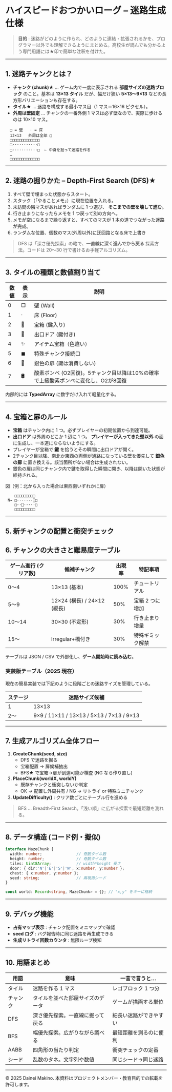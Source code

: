 # ハイスピードおつかいローグ – 迷路生成仕様

> **目的** : 迷路がどのように作られ、どのように連結・拡張されるかを、プログラマー以外でも理解できるようにまとめる。高校生が読んでも分かるよう専門用語には★印で簡単な注釈を付けた。

---

## 1. 迷路チャンクとは？

- **チャンク (chunk)★** … ゲーム内で一度に表示される **部屋サイズの迷路ブロック** のこと。基本は **13×13 タイル** だが、幅だけ狭い **5×13～9×13** などの長方形バリエーションも存在する。
- **タイル★** … 迷路を構成する最小マス目（1 マス＝16×16 ピクセル）。
- **外周は壁固定** … チャンクの一番外側 1 マスは必ず壁なので、実際に歩けるのは 10×10 マス。

```
  □ = 壁   · = 床
  13×13   外周は全部 □
  □□□□□□□□□□□□□
  □···········□
  □···········□  ← 中身を掘って迷路を作る
  …
  □□□□□□□□□□□□□
```

---

## 2. 迷路の掘りかた – Depth‑First Search (DFS)★

1. すべて壁で埋まった状態からスタート。
2. スタック（「やることメモ」）に現在位置を入れる。
3. 未訪問の隣マスがあればランダムに 1 つ選び、 **そこまでの壁を壊して進む**。
4. 行き止まりになったらメモを 1 つ戻って別の方向へ。
5. メモが空になるまで繰り返すと、すべてのマスが 1 本の道でつながった迷路が完成。
6. ランダムな位置、個数のマス(外周以外)に迂回路となる床で上書き

> DFS は「深さ優先探索」の略で、**一直線に深く進んでから戻る** 探索方法。コードは 20～30 行で書けるお手軽アルゴリズム。

---

## 3. タイルの種類と数値割り当て

| 数値 | 表示 | 説明          |
| -- | -- | ----------- |
| 0  | □  | 壁 (Wall)    |
| 1  | ·  | 床 (Floor)   |
| 2  | 🔑 | 宝箱 (鍵入り)    |
| 3  | 🚪 | 出口ドア (鍵付き)  |
| 4  | ✨  | アイテム宝箱（色違い） |
| 5  | ◼︎ | 特殊チャンク接続口   |
| 6  | 🚪 | 銀色の扉 (鍵は消費しない) |
| 7  | 🛢 | 酸素ボンベ (O2回復)。5チャンク目以降は10%の確率で上級酸素ボンベに変化し、O2が8回復 |

内部的には **TypedArray** に数字だけ入れて軽量化する。

---

## 4. 宝箱と扉のルール

- **宝箱** はチャンク内に 1 つ。必ずプレイヤーの初期位置から到達可能。
- **出口ドア** は外周のどこか 1 辺に 1 つ。 **プレイヤーが入ってきた壁以外** の面に生成し、一本道にならないようにする。
- プレイヤーが宝箱で **鍵** を拾うとその瞬間に出口ドアが開く。
- 2チャンク目以降、南北か東西の両側が通路になっている壁を優先して **銀色の扉** に置き換える。該当箇所がない場合は生成されない。
- 銀色の扉は同じチャンク内で鍵を取得した瞬間に開き、以降は開いた状態が維持される。

図（例：北から入った場合は東西南いずれかに扉）

```
    □□□□□□□□□
 N→ □·······🚪□
    □··🔑·····□
    □□□□□□□□□
```

---

## 5. 新チャンクの配置と衝突チェック


## 6. チャンクの大きさと難易度テーブル

| ゲーム進行 (クリア数) | 候補チャンク                  | 出現率  | 特記事項      |
| ------------ | ----------------------- | ---- | --------- |
| 0～4          | 13×13 (基本)              | 100% | チュートリアル   |
| 5～9          | 12×24 (横長) / 24×12 (縦長) | 50%  | 宝箱 2 つに増加 |
| 10～14        | 30×30 (不定形)             | 30%  | 行き止まり増量   |
| 15～          | Irregular+橋付き           | 30%  | 特殊ギミック解禁  |

テーブルは JSON / CSV で外部化し、**ゲーム開始時に読み込む**。

### 実装版テーブル（2025 現在）
現在の簡易実装では下記のように段階ごとの迷路サイズを管理している。

| ステージ | 迷路サイズ候補 |
| ------- | -------------- |
| 1       | 13×13          |
| 2～     | 9×9 / 11×11 / 13×13 / 5×13 / 7×13 / 9×13 |


---

## 7. 生成アルゴリズム全体フロー

1. **CreateChunk(seed, size)**
   - DFS で迷路を掘る
   - 宝箱配置 → 扉候補抽出
   - BFS★ で宝箱→扉が到達可能か検査 (NG なら作り直し)
2. **PlaceChunk(worldX, worldY)**
   - 既存チャンクと衝突しないか判定
   - OK → 配置し外周共有 / NG → リトライ or 特殊ミニチャンク
3. **UpdateDifficulty()** : クリア数ごとにテーブル行を進める

> BFS … Breadth‑First Search。「浅い順」に広がる探索で最短距離を測れる。

---

## 8. データ構造 (コード例・擬似)

```ts
interface MazeChunk {
  width: number;               // 奇数タイル数
  height: number;              // 奇数タイル数
  tiles: Uint8Array;           // width*height 長さ
  door: { dir:'N'|'E'|'S'|'W', x:number, y:number };
  chest: { x:number, y:number };
  seed: string;                // 再現用シード
}

const world: Record<string, MazeChunk> = {}; // "x,y" をキーに格納
```

---

## 9. デバッグ機能

- **占有マップ表示** : チャンク配置をミニマップで確認
- **seed ログ** : バグ報告時に同じ迷路を再生成できる
- **生成リトライ回数カウンタ** : 無限ループ検知

---

## 10. 用語まとめ

| 用語   | 意味                 | 一言で言うと…     |
| ---- | ------------------ | ----------- |
| タイル  | 迷路を作る 1 マス         | レゴブロック 1 つ分 |
| チャンク | タイルを並べた部屋サイズのデータ | ゲームが描画する単位  |
| DFS  | 深さ優先探索。一直線に掘って戻る   | 細長い迷路ができやすい |
| BFS  | 幅優先探索。広がりながら調べる    | 最短距離を測るのに便利 |
| AABB | 四角形の当たり判定          | 衝突チェックの定番   |
| シード  | 乱数のタネ。文字列や数値       | 同じシード→同じ迷路  |

---

© 2025 Dainei Makino. 本資料はプロジェクトメンバー・教育目的での転載を許可します。

